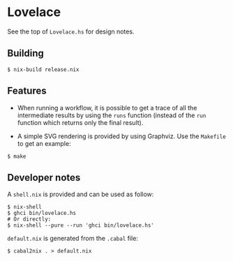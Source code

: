 # Lovelace

See the top of `Lovelace.hs` for design notes.


## Building

```
$ nix-build release.nix
```


## Features

- When running a workflow, it is possible to get a trace of all the
  intermediate results by using the `runs` function (instead of the `run`
  function which returns only the final result).

- A simple SVG rendering is provided by using Graphviz. Use the `Makefile` to
  get an example:

```
$ make
```


## Developer notes

A `shell.nix` is provided and can be used as follow:

```
$ nix-shell
$ ghci bin/lovelace.hs
# Or directly:
$ nix-shell --pure --run 'ghci bin/lovelace.hs'
```

`default.nix` is generated from the `.cabal` file:

```
$ cabal2nix . > default.nix
```
